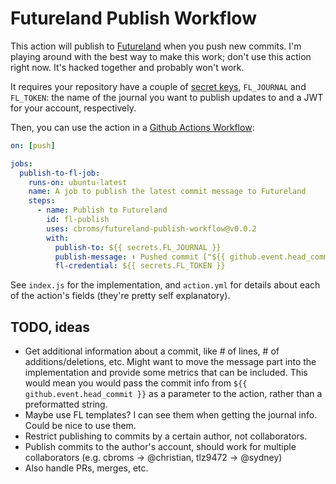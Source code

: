 # Futureland Publish Workflow

This action will publish to [Futureland](https://futureland.tv) when you push new commits. I'm playing around with the best way to make this work; don't use this action right now. It's hacked together and probably won't work.

It requires your repository have a couple of [secret keys](https://docs.github.com/en/actions/reference/encrypted-secrets), `FL_JOURNAL` and `FL_TOKEN`: the name of the journal you want to publish updates to and a JWT for your account, respectively.

Then, you can use the action in a [Github Actions Workflow](https://docs.github.com/en/actions/learn-github-actions/introduction-to-github-actions):

```yml
on: [push]

jobs:
  publish-to-fl-job:
    runs-on: ubuntu-latest
    name: A job to publish the latest commit message to Futureland
    steps:
      - name: Publish to Futureland
        id: fl-publish
        uses: cbroms/futureland-publish-workflow@v0.0.2
        with:
          publish-to: ${{ secrets.FL_JOURNAL }}
          publish-message: ⬆️ Pushed commit ["${{ github.event.head_commit.message }}"](${{ github.event.head_commit.url }})
          fl-credential: ${{ secrets.FL_TOKEN }}
```

See `index.js` for the implementation, and `action.yml` for details about each of the action's fields (they're pretty self explanatory).

## TODO, ideas

- Get additional information about a commit, like # of lines, # of additions/deletions, etc. Might want to move the message part into the implementation and provide some metrics that can be included. This would mean you would pass the commit info from `${{ github.event.head_commit }}` as a parameter to the action, rather than a preformatted string.
- Maybe use FL templates? I can see them when getting the journal info. Could be nice to use them.
- Restrict publishing to commits by a certain author, not collaborators.
- Publish commits to the author's account, should work for multiple collaborators (e.g. cbroms -> @christian, tlz9472 -> @sydney)
- Also handle PRs, merges, etc.
